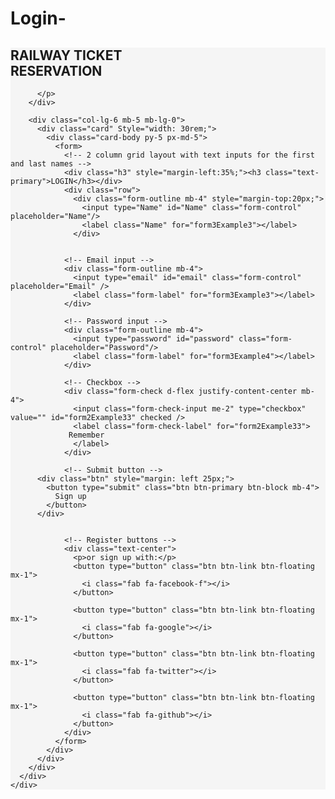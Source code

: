 # Login-

<!DOCTYPE html>
<html lang="en">
<head>
    <meta charset="UTF-8">
    <meta http-equiv="X-UA-Compatible" content="IE=edge">
    <meta name="viewport" content="width=device-width, initial-scale=1.0">
    <title>Document</title>
    <link rel="stylesheet" href="https://cdnjs.cloudflare.com/ajax/libs/font-awesome/6.2.0/css/all.min.css" integrity="sha512-xh6O/CkQoPOWDdYTDqeRdPCVd1SpvCA9XXcUnZS2FmJNp1coAFzvtCN9BmamE+4aHK8yyUHUSCcJHgXloTyT2A==" crossorigin="anonymous" referrerpolicy="no-referrer" />
    <link href="https://cdn.jsdelivr.net/npm/bootstrap@5.2.2/dist/css/bootstrap.min.css" rel="stylesheet" integrity="sha384-Zenh87qX5JnK2Jl0vWa8Ck2rdkQ2Bzep5IDxbcnCeuOxjzrPF/et3URy9Bv1WTRi" crossorigin="anonymous">
</head>
</head>
<body>
 <!-- Section: Design Block -->
<section class="">
  <!-- Jumbotron -->
  <div class="px-4 py-5 px-md-5 text-center text-lg-start" style="background-color: hsl(0, 0%, 96%)">
    <div class="container">
      <div class="row gx-lg-5 align-items-center">
        <div class="col-lg-6 mb-5 mb-lg-0">
          <h1 class="my-5 display-3 fw-bold ls-tight">
            RAILWAY TICKET  <br />
            <span class="text-primary">RESERVATION</span>
          </h1>
          <p style="color: hsl(217, 10%, 50.8%)">
         
          </p>
        </div>

        <div class="col-lg-6 mb-5 mb-lg-0">
          <div class="card" Style="width: 30rem;">
            <div class="card-body py-5 px-md-5">
              <form>
                <!-- 2 column grid layout with text inputs for the first and last names -->
                <div class="h3" style="margin-left:35%;"><h3 class="text-primary">LOGIN</h3></div>
                <div class="row">
                  <div class="form-outline mb-4" style="margin-top:20px;">
                    <input type="Name" id="Name" class="form-control" placeholder="Name"/>
                    <label class="Name" for="form3Example3"></label>
                  </div>
                

                <!-- Email input -->
                <div class="form-outline mb-4">
                  <input type="email" id="email" class="form-control" placeholder="Email" />
                  <label class="form-label" for="form3Example3"></label>
                </div>

                <!-- Password input -->
                <div class="form-outline mb-4">
                  <input type="password" id="password" class="form-control" placeholder="Password"/>
                  <label class="form-label" for="form3Example4"></label>
                </div>

                <!-- Checkbox -->
                <div class="form-check d-flex justify-content-center mb-4">
                  <input class="form-check-input me-2" type="checkbox" value="" id="form2Example33" checked />
                  <label class="form-check-label" for="form2Example33">
                 Remember
                  </label>
                </div>

                <!-- Submit button -->
          <div class="btn" style="margin: left 25px;">
            <button type="submit" class="btn btn-primary btn-block mb-4">
              Sign up
            </button>
          </div>
              

                <!-- Register buttons -->
                <div class="text-center">
                  <p>or sign up with:</p>
                  <button type="button" class="btn btn-link btn-floating mx-1">
                    <i class="fab fa-facebook-f"></i>
                  </button>

                  <button type="button" class="btn btn-link btn-floating mx-1">
                    <i class="fab fa-google"></i>
                  </button>

                  <button type="button" class="btn btn-link btn-floating mx-1">
                    <i class="fab fa-twitter"></i>
                  </button>

                  <button type="button" class="btn btn-link btn-floating mx-1">
                    <i class="fab fa-github"></i>
                  </button>
                </div>
              </form>
            </div>
          </div>
        </div>
      </div>
    </div>
  </div>
  <!-- Jumbotron -->
</section>
<!-- Section: Design Block -->
    <script src="js/jquery.min.js"></script>
<script src="https://cdn.jsdelivr.net/npm/@popperjs/core@2.11.6/dist/umd/popper.min.js" integrity="sha384-oBqDVmMz9ATKxIep9tiCxS/Z9fNfEXiDAYTujMAeBAsjFuCZSmKbSSUnQlmh/jp3" crossorigin="anonymous"></script>

</body>
</html>
